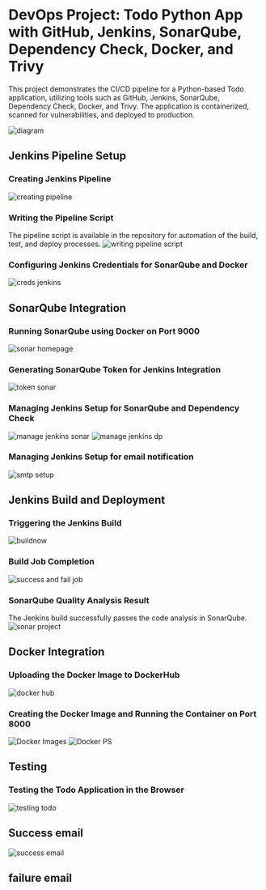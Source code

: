 # DevOps Project: Todo Python App with GitHub, Jenkins, SonarQube, Dependency Check, Docker, and Trivy

This project demonstrates the CI/CD pipeline for a Python-based Todo application, utilizing tools such as GitHub, Jenkins, SonarQube, Dependency Check, Docker, and Trivy. The application is containerized, scanned for vulnerabilities, and deployed to production.

![diagram](https://github.com/user-attachments/assets/63626aa9-893f-41c3-b490-6510968576a8)

## Jenkins Pipeline Setup

### Creating Jenkins Pipeline
![creating pipeline](https://github.com/user-attachments/assets/5bbd9228-ff04-4d31-a53b-8b492c89d00a)

### Writing the Pipeline Script
The pipeline script is available in the repository for automation of the build, test, and deploy processes.
![writing pipeline script](https://github.com/user-attachments/assets/be2624df-bfb4-4d0c-af35-649f8b12dbcc)

### Configuring Jenkins Credentials for SonarQube and Docker
![creds jenkins](https://github.com/user-attachments/assets/364da95f-40cb-4150-a40f-1f15e231237e)

## SonarQube Integration

### Running SonarQube using Docker on Port 9000
![sonar homepage](https://github.com/user-attachments/assets/8b4c1998-bf70-4317-a4de-91bba34979aa)

### Generating SonarQube Token for Jenkins Integration
![token sonar](https://github.com/user-attachments/assets/74c75dd7-e7c6-4dca-8dd6-481a24a7d429)

### Managing Jenkins Setup for SonarQube and Dependency Check
![manage jenkins sonar](https://github.com/user-attachments/assets/4c55672f-2fa4-4b59-9caf-cfe7407daa00)
![manage jenkins dp](https://github.com/user-attachments/assets/6ad51419-4701-413e-b8cc-e6a18a6adb55)

### Managing Jenkins Setup for email notification
![smtp setup](https://github.com/user-attachments/assets/4bce8f73-1ec0-429d-bdf9-69ea1f7e4ab2)

## Jenkins Build and Deployment

### Triggering the Jenkins Build
![buildnow](https://github.com/user-attachments/assets/eea5093d-7078-4b98-a4f4-e9c64e907e8a)

### Build Job Completion
![success and fail job](https://github.com/user-attachments/assets/7931b096-c012-45d9-9911-9f96a9cc6d2d)

### SonarQube Quality Analysis Result
The Jenkins build successfully passes the code analysis in SonarQube.
![sonar project ](https://github.com/user-attachments/assets/f3acd716-49e2-43c2-a2e2-a8cb79cce722)

## Docker Integration

### Uploading the Docker Image to DockerHub
![docker hub](https://github.com/user-attachments/assets/05f69716-435e-4e3c-b2a2-3630c1d028d2)

### Creating the Docker Image and Running the Container on Port 8000
![Docker Images](https://github.com/user-attachments/assets/b49c3433-2ccb-4afa-ab26-7e52e6646e42)
![Docker PS](https://github.com/user-attachments/assets/d72e0826-7092-4802-9fac-9d51d54484f5)

## Testing

### Testing the Todo Application in the Browser
![testing todo](https://github.com/user-attachments/assets/64fc7d16-d13d-4272-afe5-4463be745754)

## Success email
![success email](https://github.com/user-attachments/assets/b4029ab8-3e2c-4712-b103-f945cc75d8d3)

## failure email


